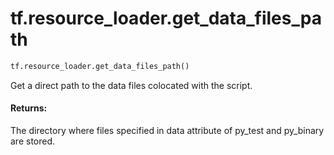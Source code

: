 <div itemscope itemtype="http://developers.google.com/ReferenceObject">
<meta itemprop="name" content="tf.resource_loader.get_data_files_path" />
<meta itemprop="path" content="Stable" />
</div>

# tf.resource_loader.get_data_files_path

``` python
tf.resource_loader.get_data_files_path()
```

Get a direct path to the data files colocated with the script.

#### Returns:

The directory where files specified in data attribute of py_test
and py_binary are stored.